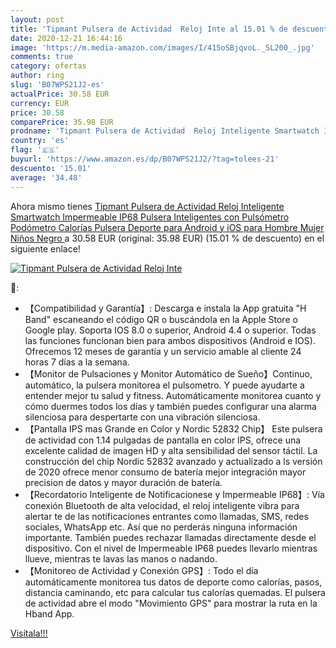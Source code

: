 ```yaml
---
layout: post
title: 'Tipmant Pulsera de Actividad  Reloj Inte al 15.01 % de descuento'
date: 2020-12-21 16:44:16
image: 'https://m.media-amazon.com/images/I/415oSBjqvoL._SL200_.jpg'
comments: true
category: ofertas
author: ring
slug: 'B07WPS21J2-es'
actualPrice: 30.58 EUR
currency: EUR
price: 30.58
comparePrice: 35.98 EUR
prodname: 'Tipmant Pulsera de Actividad  Reloj Inteligente Smartwatch Impermeable IP68 Pulsera Inteligentes con Pulsómetro Podómetro Calorías Pulsera Deporte para Android y iOS para Hombre Mujer Niños  Negro '
country: 'es'
flag: '🇪🇸'
buyurl: 'https://www.amazon.es/dp/B07WPS21J2/?tag=tolees-21'
descuento: '15.01'
average: '34.48'
---
```


Ahora mismo tienes [Tipmant Pulsera de Actividad  Reloj Inteligente Smartwatch Impermeable IP68 Pulsera Inteligentes con Pulsómetro Podómetro Calorías Pulsera Deporte para Android y iOS para Hombre Mujer Niños  Negro ](https://www.amazon.es/dp/B07WPS21J2/?tag=tolees-21) a 30.58 EUR (original: 35.98 EUR) (15.01 %  de descuento) en el siguiente enlace!

[![Tipmant Pulsera de Actividad  Reloj Inte](https://m.media-amazon.com/images/I/415oSBjqvoL._SL200_.jpg)](https://www.amazon.es/dp/B07WPS21J2/?tag=tolees-21)

🔎:

- 【Compatibilidad y Garantía】: Descarga e instala la App gratuita "H Band" escaneando el código QR o buscándola en la Apple Store o Google play. Soporta IOS 8.0 o superior, Android 4.4 o superior. Todas las funciones funcionan bien para ambos dispositivos (Android e IOS). Ofrecemos 12 meses de garantía y un servicio amable al cliente 24 horas 7 días a la semana.
- 【Monitor de Pulsaciones y Monitor Automático de Sueño】Continuo, automático, la pulsera monitorea el pulsometro. Y puede ayudarte a entender mejor tu salud y fitness. Automáticamente monitorea cuanto y cómo duermes todos los días y también puedes configurar una alarma silenciosa para despertarte con una vibración silenciosa.
- 【Pantalla IPS mas Grande en Color y Nordic 52832 Chip】 Este pulsera de actividad con 1.14 pulgadas de pantalla en color IPS, ofrece una excelente calidad de imagen HD y alta sensibilidad del sensor táctil. La construcción del chip Nordic 52832 avanzado y actualizado a ls versión de 2020 ofrece menor consumo de batería mejor integración mayor precision de datos y mayor duración de batería.
- 【Recordatorio Inteligente de Notificacionese y Impermeable IP68】: Vía conexión Bluetooth de alta velocidad, el reloj inteligente vibra para alertar te de las notificaciones entrantes como llamadas, SMS, redes sociales, WhatsApp etc. Así que no perderás ninguna información importante. También puedes rechazar llamadas directamente desde el dispositivo. Con el nivel de Impermeable IP68 puedes llevarlo mientras llueve, mientras te lavas las manos o nadando.
- 【Monitoreo de Actividad y Conexión GPS】: Todo el día automáticamente monitorea tus datos de deporte como calorías, pasos, distancia caminando, etc para calcular tus calorías quemadas. El pulsera de actividad abre el modo "Movimiento GPS" para mostrar la ruta en la Hband App.

[Visítala!!!](https://www.amazon.es/dp/B07WPS21J2/?tag=tolees-21)
